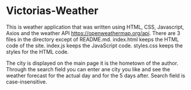 # Victorias-Weather
This is weather application that was written using HTML, CSS, Javascript, Axios and the weather API https://openweathermap.org/api.
There are 3 files in the directory except of README.md.
index.html keeps the HTML code of the site.
index.js keeps the JavaScript code.
styles.css keeps the styles for the HTML code.

The city is displayed on the main page it is the hometown of the author. 
Through the search field you can enter ane city you like and see the weather forecast for the actual day and for the 5 days after.
Search field is case-insensitive.
